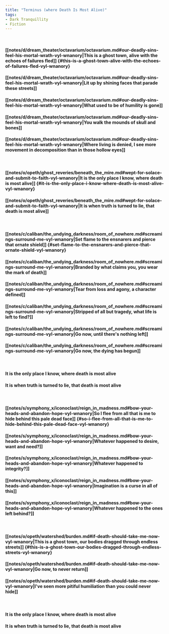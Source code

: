 ```yaml
---
title: "Terminus (where Death Is Most Alive)"
tags:
- Dark Tranquillity
- Fiction
---
```

&nbsp;
#### [[notes/d/dream_theater/octavarium/octavarium.md#our-deadly-sins-feel-his-mortal-wrath-vyl-wnanory|This is a ghost town, alive with the echoes of failures fled]] {#this-is-a-ghost-town-alive-with-the-echoes-of-failures-fled-vyl-wnanory}
#### [[notes/d/dream_theater/octavarium/octavarium.md#our-deadly-sins-feel-his-mortal-wrath-vyl-wnanory|Lit up by shining faces that parade these streets]]
#### [[notes/d/dream_theater/octavarium/octavarium.md#our-deadly-sins-feel-his-mortal-wrath-vyl-wnanory|What used to be of humility is gone]]
#### [[notes/d/dream_theater/octavarium/octavarium.md#our-deadly-sins-feel-his-mortal-wrath-vyl-wnanory|You walk the mounds of skull and bones]]
#### [[notes/d/dream_theater/octavarium/octavarium.md#our-deadly-sins-feel-his-mortal-wrath-vyl-wnanory|Where living is denied, I see more movement in decomposition than in those hollow eyes]]
&nbsp;
#### [[notes/o/opeth/ghost_reveries/beneath_the_mire.md#wept-for-solace-and-submit-to-faith-vyl-wnanory|It is the only place I know, where death is most alive]] {#it-is-the-only-place-i-know-where-death-is-most-alive-vyl-wnanory}
#### [[notes/o/opeth/ghost_reveries/beneath_the_mire.md#wept-for-solace-and-submit-to-faith-vyl-wnanory|It is when truth is turned to lie, that death is most alive]]
&nbsp;
#### [[notes/c/caliban/the_undying_darkness/room_of_nowhere.md#screamings-surround-me-vyl-wnanory|Set flame to the ensnarers and pierce that ornate shield]] {#set-flame-to-the-ensnarers-and-pierce-that-ornate-shield-vyl-wnanory}
#### [[notes/c/caliban/the_undying_darkness/room_of_nowhere.md#screamings-surround-me-vyl-wnanory|Branded by what claims you, you wear the mark of death]]
#### [[notes/c/caliban/the_undying_darkness/room_of_nowhere.md#screamings-surround-me-vyl-wnanory|Tear from loss and agony, a character defined]]
#### [[notes/c/caliban/the_undying_darkness/room_of_nowhere.md#screamings-surround-me-vyl-wnanory|Stripped of all but tragedy, what life is left to find?]]
#### [[notes/c/caliban/the_undying_darkness/room_of_nowhere.md#screamings-surround-me-vyl-wnanory|Go now, until there's nothing left]]
#### [[notes/c/caliban/the_undying_darkness/room_of_nowhere.md#screamings-surround-me-vyl-wnanory|Go now, the dying has begun]]
&nbsp;
#### It is the only place I know, where death is most alive
#### It is when truth is turned to lie, that death is most alive
&nbsp;
#### [[notes/s/symphony_x/iconoclast/reign_in_madness.md#bow-your-heads-and-abandon-hope-vyl-wnanory|So I flee from all that is me to hide behind this pale dead face]] {#so-i-flee-from-all-that-is-me-to-hide-behind-this-pale-dead-face-vyl-wnanory}
#### [[notes/s/symphony_x/iconoclast/reign_in_madness.md#bow-your-heads-and-abandon-hope-vyl-wnanory|Whatever happened to desire, want and need?]]
#### [[notes/s/symphony_x/iconoclast/reign_in_madness.md#bow-your-heads-and-abandon-hope-vyl-wnanory|Whatever happened to integrity?]]
#### [[notes/s/symphony_x/iconoclast/reign_in_madness.md#bow-your-heads-and-abandon-hope-vyl-wnanory|Imagination is a curse in all of this]]
#### [[notes/s/symphony_x/iconoclast/reign_in_madness.md#bow-your-heads-and-abandon-hope-vyl-wnanory|Whatever happened to the ones left behind?]]
&nbsp;
#### [[notes/o/opeth/watershed/burden.md#if-death-should-take-me-now-vyl-wnanory|This is a ghost town, our bodies dragged through endless streets]] {#this-is-a-ghost-town-our-bodies-dragged-through-endless-streets-vyl-wnanory}
#### [[notes/o/opeth/watershed/burden.md#if-death-should-take-me-now-vyl-wnanory|Go now, to never return]]
#### [[notes/o/opeth/watershed/burden.md#if-death-should-take-me-now-vyl-wnanory|I've seen more pitiful humiliation than you could never hide]]
&nbsp;
#### It is the only place I know, where death is most alive
#### It is when truth is turned to lie, that death is most alive
